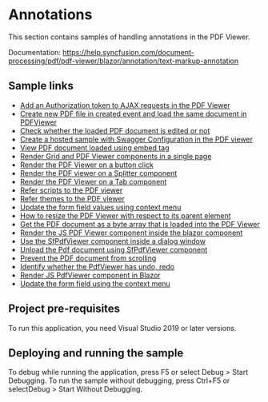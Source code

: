 # Annotations
This section contains samples of handling annotations in the PDF Viewer.

Documentation: https://help.syncfusion.com/document-processing/pdf/pdf-viewer/blazor/annotation/text-markup-annotation

## Sample links
* <a href="Ajax Authorization token">Add an Authorization token to AJAX requests in the PDF Viewer</a>
* <a href="Create PDF using base library">Create new PDF file in created event and load the same document in PDFViewer</a>
* <a href="Document editing status">Check whether the loaded PDF document is edited or not</a>
* <a href="Hosted sample with Swagger configuration">Create a hosted sample with Swagger Configuration in the PDF viewer</a>
* <a href="Load PDF file using embed tag">View PDF document loaded using embed tag</a>
* <a href="Render Grid and PDF Viewer in a single page">Render Grid and PDF Viewer components in a single page</a>
* <a href="Render the PDF Viewer on a button click">Render the PDF Viewer on a button click</a>
* <a href="Render the PDF Viewer on Splitter">Render the PDF viewer on a Splitter component</a>
* <a href="Render the PDF Viewer on Tab">Render the PDF Viewer on a Tab component</a>
* <a href="Script reference sample">Refer scripts to the PDF viewer</a>
* <a href="Style reference sample">Refer themes to the PDF viewer</a>
* <a href="Update form fileds using Context Menu">Update the form field values using context menu</a>
* <a href="Resize the PDF Viewer to its parent element">How to resize the PDF Viewer with respect to its parent element</a>
* <a href="Get the PDF document as a byte array">Get the PDF document as a byte array that is loaded into the PDF Viewer</a>
* <a href="Render JS PDF Viewer component in Blazor">Render the JS PDF Viewer component inside the blazor component</a>
* <a href="PdfViewer in Popup window - SfPdfViewer">Use the SfPdfViewer component inside a dialog window</a>
* <a href="Unload Pdf document from Viewer - SfPdfViewer">Unload the Pdf document using SfPdfViewer component</a>
* <a href="Prevent the PDF from scrolling - SfPdfViewer">Prevent the PDF document from scrolling</a>
* <a href="Identify the PdfViewer has Undo, Redo - SfPdfViewer">Identify whether the PdfViewer has undo, redo</a>
* <a href="Render JS PDF Viewer component in Blazor - SfPdfViewer">Render JS PdfViewer component in Blazor</a>
* <a href="Update form fileds using Context Menu - SfPdfViewer">Update the form field using the context menu</a>

## Project pre-requisites
To run this application, you need Visual Studio 2019 or later versions.

## Deploying and running the sample
To debug while running the application, press F5 or select Debug > Start Debugging. To run the sample without debugging, press Ctrl+F5 or selectDebug > Start Without Debugging.